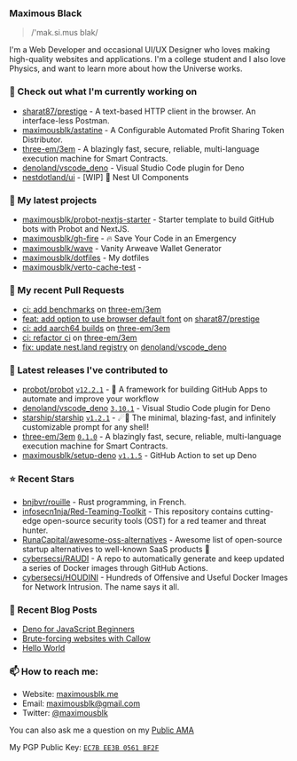 ### Maximous Black

> /'mak.si.mus blak/

I'm a Web Developer and occasional UI/UX Designer who loves making high-quality websites and applications. I'm a college
student and I also love Physics, and want to learn more about how the Universe works.

### 👷 Check out what I'm currently working on

- [sharat87/prestige](https://github.com/sharat87/prestige) - A text-based HTTP client in the browser. An interface-less Postman.
- [maximousblk/astatine](https://github.com/maximousblk/astatine) - A Configurable Automated Profit Sharing Token Distributor.
- [three-em/3em](https://github.com/three-em/3em) - A blazingly fast, secure, reliable, multi-language execution machine for Smart Contracts.
- [denoland/vscode_deno](https://github.com/denoland/vscode_deno) - Visual Studio Code plugin for Deno
- [nestdotland/ui](https://github.com/nestdotland/ui) - [WIP] 💄 Nest UI Components

### 🌱 My latest projects

- [maximousblk/probot-nextjs-starter](https://github.com/maximousblk/probot-nextjs-starter) - Starter template to build GitHub bots with Probot and NextJS.
- [maximousblk/gh-fire](https://github.com/maximousblk/gh-fire) - 🔥 Save Your Code in an Emergency
- [maximousblk/wave](https://github.com/maximousblk/wave) - Vanity Arweave Wallet Generator
- [maximousblk/dotfiles](https://github.com/maximousblk/dotfiles) - My dotfiles
- [maximousblk/verto-cache-test](https://github.com/maximousblk/verto-cache-test) - 

### 🔨 My recent Pull Requests

- [ci: add benchmarks](https://github.com/three-em/3em/pull/114) on [three-em/3em](https://github.com/three-em/3em)
- [feat: add option to use browser default font](https://github.com/sharat87/prestige/pull/15) on [sharat87/prestige](https://github.com/sharat87/prestige)
- [ci: add aarch64 builds](https://github.com/three-em/3em/pull/108) on [three-em/3em](https://github.com/three-em/3em)
- [ci: refactor ci](https://github.com/three-em/3em/pull/105) on [three-em/3em](https://github.com/three-em/3em)
- [fix: update nest.land registry](https://github.com/denoland/vscode_deno/pull/602) on [denoland/vscode_deno](https://github.com/denoland/vscode_deno)

### 🔭 Latest releases I've contributed to

- [probot/probot](https://github.com/probot/probot) [`v12.2.1`](https://github.com/probot/probot/releases/tag/v12.2.1) - 🤖 A framework for building GitHub Apps to automate and improve your workflow
- [denoland/vscode_deno](https://github.com/denoland/vscode_deno) [`3.10.1`](https://github.com/denoland/vscode_deno/releases/tag/3.10.1) - Visual Studio Code plugin for Deno
- [starship/starship](https://github.com/starship/starship) [`v1.2.1`](https://github.com/starship/starship/releases/tag/v1.2.1) - ☄🌌️  The minimal, blazing-fast, and infinitely customizable prompt for any shell!
- [three-em/3em](https://github.com/three-em/3em) [`0.1.0`](https://github.com/three-em/3em/releases/tag/0.1.0) - A blazingly fast, secure, reliable, multi-language execution machine for Smart Contracts.
- [maximousblk/setup-deno](https://github.com/maximousblk/setup-deno) [`v1.1.5`](https://github.com/maximousblk/setup-deno/releases/tag/v1.1.5) - GitHub Action to set up Deno

### ⭐ Recent Stars

- [bnjbvr/rouille](https://github.com/bnjbvr/rouille) - Rust programming, in French.
- [infosecn1nja/Red-Teaming-Toolkit](https://github.com/infosecn1nja/Red-Teaming-Toolkit) - This repository contains cutting-edge open-source security tools (OST) for a red teamer and threat hunter.
- [RunaCapital/awesome-oss-alternatives](https://github.com/RunaCapital/awesome-oss-alternatives) - Awesome list of open-source startup alternatives to well-known SaaS products 🚀
- [cybersecsi/RAUDI](https://github.com/cybersecsi/RAUDI) - A repo to automatically generate and keep updated a series of Docker images through GitHub Actions.
- [cybersecsi/HOUDINI](https://github.com/cybersecsi/HOUDINI) - Hundreds of Offensive and Useful Docker Images for Network Intrusion. The name says it all.

### 📰 Recent Blog Posts

- [Deno for JavaScript Beginners](https://maximousblk.me/posts/deno-for-javascript-beginners)
- [Brute-forcing websites with Callow](https://maximousblk.me/posts/callow-bruteforce-tool)
- [Hello World](https://maximousblk.me/posts/hello-world)

### 📫 How to reach me:

- Website: [maximousblk.me](https://maximousblk.me/)
- Email: [maximousblk@gmail.com](mailto:maximousblk@gmail.com)
- Twitter: [@maximousblk](https://twitter.com/maximousblk)

You can also ask me a question on my [Public AMA](https://github.com/maximousblk/maximousblk/discussions/new?category=ama)

My PGP Public Key: [`EC7B EE3B 0561 BF2F`](https://keybase.io/maximousblk/pgp_keys.asc)
